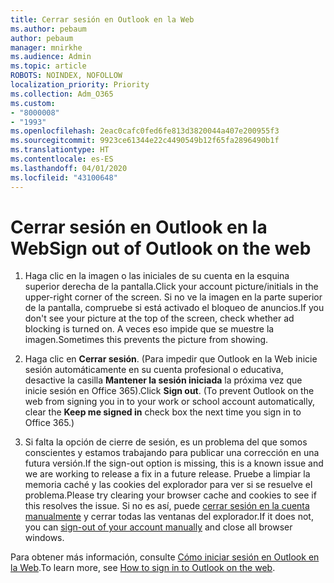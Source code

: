 ```yaml
---
title: Cerrar sesión en Outlook en la Web
ms.author: pebaum
author: pebaum
manager: mnirkhe
ms.audience: Admin
ms.topic: article
ROBOTS: NOINDEX, NOFOLLOW
localization_priority: Priority
ms.collection: Adm_O365
ms.custom:
- "8000008"
- "1993"
ms.openlocfilehash: 2eac0cafc0fed6fe813d3820044a407e200955f3
ms.sourcegitcommit: 9923ce61344e22c4490549b12f65fa2896490b1f
ms.translationtype: HT
ms.contentlocale: es-ES
ms.lasthandoff: 04/01/2020
ms.locfileid: "43100648"
---
```

# <a name="sign-out-of-outlook-on-the-web"></a><span data-ttu-id="56f77-102">Cerrar sesión en Outlook en la Web</span><span class="sxs-lookup"><span data-stu-id="56f77-102">Sign out of Outlook on the web</span></span>

1. <span data-ttu-id="56f77-103">Haga clic en la imagen o las iniciales de su cuenta en la esquina superior derecha de la pantalla.</span><span class="sxs-lookup"><span data-stu-id="56f77-103">Click your account picture/initials in the upper-right corner of the screen.</span></span> <span data-ttu-id="56f77-104">Si no ve la imagen en la parte superior de la pantalla, compruebe si está activado el bloqueo de anuncios.</span><span class="sxs-lookup"><span data-stu-id="56f77-104">If you don't see your picture at the top of the screen, check whether ad blocking is turned on.</span></span> <span data-ttu-id="56f77-105">A veces eso impide que se muestre la imagen.</span><span class="sxs-lookup"><span data-stu-id="56f77-105">Sometimes this prevents the picture from showing.</span></span>

2. <span data-ttu-id="56f77-106">Haga clic en **Cerrar sesión**. (Para impedir que Outlook en la Web inicie sesión automáticamente en su cuenta profesional o educativa, desactive la casilla **Mantener la sesión iniciada** la próxima vez que inicie sesión en Office 365).</span><span class="sxs-lookup"><span data-stu-id="56f77-106">Click **Sign out**. (To prevent Outlook on the web from signing you in to your work or school account automatically, clear the **Keep me signed in** check box the next time you sign in to Office 365.)</span></span>

3. <span data-ttu-id="56f77-107">Si falta la opción de cierre de sesión, es un problema del que somos conscientes y estamos trabajando para publicar una corrección en una futura versión.</span><span class="sxs-lookup"><span data-stu-id="56f77-107">If the sign-out option is missing, this is a known issue and we are working to release a fix in a future release.</span></span>  <span data-ttu-id="56f77-108">Pruebe a limpiar la memoria caché y las cookies del explorador para ver si se resuelve el problema.</span><span class="sxs-lookup"><span data-stu-id="56f77-108">Please try clearing your browser cache and cookies to see if this resolves the issue.</span></span>  <span data-ttu-id="56f77-109">Si no es así, puede [cerrar sesión en la cuenta manualmente](https://login.live.com/logout.srf) y cerrar todas las ventanas del explorador.</span><span class="sxs-lookup"><span data-stu-id="56f77-109">If it does not, you can [sign-out of your account manually](https://login.live.com/logout.srf) and close all browser windows.</span></span>

<span data-ttu-id="56f77-110">Para obtener más información, consulte [Cómo iniciar sesión en Outlook en la Web](https://support.office.com/article/how-to-sign-in-to-outlook-on-the-web-763fab4d-0138-4814-b450-37fc286bcb79).</span><span class="sxs-lookup"><span data-stu-id="56f77-110">To learn more, see [How to sign in to Outlook on the web](https://support.office.com/article/how-to-sign-in-to-outlook-on-the-web-763fab4d-0138-4814-b450-37fc286bcb79).</span></span>
